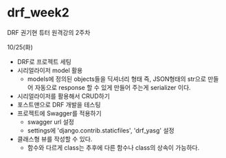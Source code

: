 # drf_week2
DRF 권기현 튜터 원격강의 2주차

10/25(화)

- DRF로 프로젝트 세팅
- 시리얼라이저 model 활용
  - models에 정의된 objects들을 딕셔너리 형태 즉, JSON형태의 str으로 만들어 자동으로 response 할 수 있게 만들어 주는게 serializer 이다.
- 시리얼라이저를 활용해서 CRUD하기
- 포스트맨으로 DRF 개발을 테스팅
- 프로젝트에 Swagger를 적용하기
  - swagger url 설정
  - settings에 'django.contrib.staticfiles', 'drf_yasg' 설정
- 클래스형 뷰를 작성할 수 있다.
  - 함수와 다르게 class는 추후에 다른 함수나 class의 상속이 가능하다.
